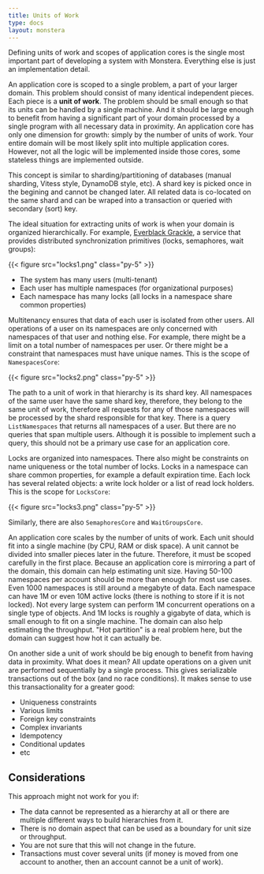 ```yaml
---
title: Units of Work
type: docs
layout: monstera
---
```


Defining units of work and scopes of application cores is the single most important part of developing a system with 
Monstera. Everything else is just an implementation detail.

An application core is scoped to a single problem, a part of your larger domain. This problem should consist of many 
identical independent pieces. Each piece is a **unit of work**. The problem should be small enough so that its units can 
be handled by a single machine. And it should be large enough to benefit from having a significant part of your domain 
processed by a single program with all necessary data in proximity. An application core has only one dimension for 
growth: simply by the number of units of work. Your entire domain will be most likely split into multiple application 
cores. However, not all the logic will be implemented inside those cores, some stateless things are implemented outside.

This concept is similar to sharding/partitioning of databases (manual sharding, Vitess style, DynamoDB style, etc).
A shard key is picked once in the begining and cannot be changed later. All related data is co-located 
on the same shard and can be wraped into a transaction or queried with secondary (sort) key.

The ideal situation for extracting units of work is when your domain is organized hierarchically. For example, [Everblack 
Grackle](/docs/grackle), a service that provides distributed synchronization primitives (locks, semaphores, wait groups):

{{< figure src="locks1.png" class="py-5" >}}

* The system has many users (multi-tenant)
* Each user has multiple namespaces (for organizational purposes)
* Each namespace has many locks (all locks in a namespace share common properties)

Multitenancy ensures that data of each user is isolated from other users. All operations of a user on its namespaces
are only concerned with namespaces of that user and nothing else. For example, there might be a limit on a total number
of namespaces per user. Or there might be a constraint that namespaces must have unique names. This is the scope of
`NamespacesCore`:

{{< figure src="locks2.png" class="py-5" >}}

The path to a unit of work in that hierarchy is its shard key. All namespaces of the same user have the same shard key,
therefore, they belong to the same unit of work, therefore all requests for any of those namespaces will be processed
by the shard responsible for that key. There is a query `ListNamespaces` that returns all namespaces of a user. But 
there are no queries that span multiple users. Although it is possible to implement such a query, this should not be
a primary use case for an application core.

Locks are organized into namespaces. There also might be constraints on name uniqueness or the total number of locks.
Locks in a namespace can share common properties, for example a default expiration time. Each lock has several related
objects: a write lock holder or a list of read lock holders. This is the scope for `LocksCore`:

{{< figure src="locks3.png" class="py-5" >}}

Similarly, there are also `SemaphoresCore` and `WaitGroupsCore`. 

An application core scales by the number of units of work. Each unit should fit into a single machine (by CPU, RAM or disk
space). A unit cannot be divided into smaller pieces later in the future. Therefore, it must be scoped carefully in the 
first place. Because an application core is mirroring a part of the domain, this domain can help estimating unit size.
Having 50-100 namespaces per account should be more than enough for most use cases. Even 1000 namespaces is still around 
a megabyte of data. Each namespace can have 1M or even 10M active locks (there is nothing to store if it is not locked). 
Not every large system can perform 1M concurrent operations on a single type of objects. And 1M locks is roughly a 
gigabyte of data, which is small enough to fit on a single machine. The domain can also help estimating the throughput.
"Hot partition" is a real problem here, but the domain can suggest how hot it can actually be.

On another side a unit of work should be big enough to benefit from having data in proximity. What does it mean? All 
update operations on a given unit are performed sequentially by a single process. This gives serializable transactions
out of the box (and no race conditions). It makes sense to use this transactionality for a greater good:

* Uniqueness constraints
* Various limits
* Foreign key constraints
* Complex invariants
* Idempotency
* Conditional updates
* etc

## Considerations

This approach might not work for you if:

* The data cannot be represented as a hierarchy at all or there are multiple different ways to build hierarchies from it.
* There is no domain aspect that can be used as a boundary for unit size or throughput.
* You are not sure that this will not change in the future.
* Transactions must cover several units (if money is moved from one account to another, then an account cannot be
  a unit of work).
